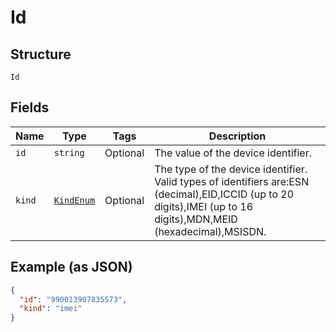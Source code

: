 
# Id

## Structure

`Id`

## Fields

| Name | Type | Tags | Description |
|  --- | --- | --- | --- |
| `id` | `string` | Optional | The value of the device identifier. |
| `kind` | [`KindEnum`](../../doc/models/kind-enum.md) | Optional | The type of the device identifier. Valid types of identifiers are:ESN (decimal),EID,ICCID (up to 20 digits),IMEI (up to 16 digits),MDN,MEID (hexadecimal),MSISDN. |

## Example (as JSON)

```json
{
  "id": "990013907835573",
  "kind": "imei"
}
```

